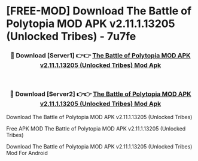# [FREE-MOD] Download The Battle of Polytopia MOD APK v2.11.1.13205 (Unlocked Tribes) - 7u7fe


<div align="center">
<h3>🔴 Download [Server1] 👉👉 <a href="https://apk-comot.site?title=The_Battle_of_Polytopia_MOD_APK_v2.11.1.13205_(Unlocked_Tribes)">The Battle of Polytopia MOD APK v2.11.1.13205 (Unlocked Tribes) Mod Apk</a></h3><br>

<h3>🔴 Download [Server2] 👉👉 <a href="https://apk-comot.site?title=The_Battle_of_Polytopia_MOD_APK_v2.11.1.13205_(Unlocked_Tribes)">The Battle of Polytopia MOD APK v2.11.1.13205 (Unlocked Tribes) Mod Apk</a></h3>
</div>



Download The Battle of Polytopia MOD APK v2.11.1.13205 (Unlocked Tribes) 

Free APK MOD The Battle of Polytopia MOD APK v2.11.1.13205 (Unlocked Tribes) 

Download The Battle of Polytopia MOD APK v2.11.1.13205 (Unlocked Tribes) Mod For Android
